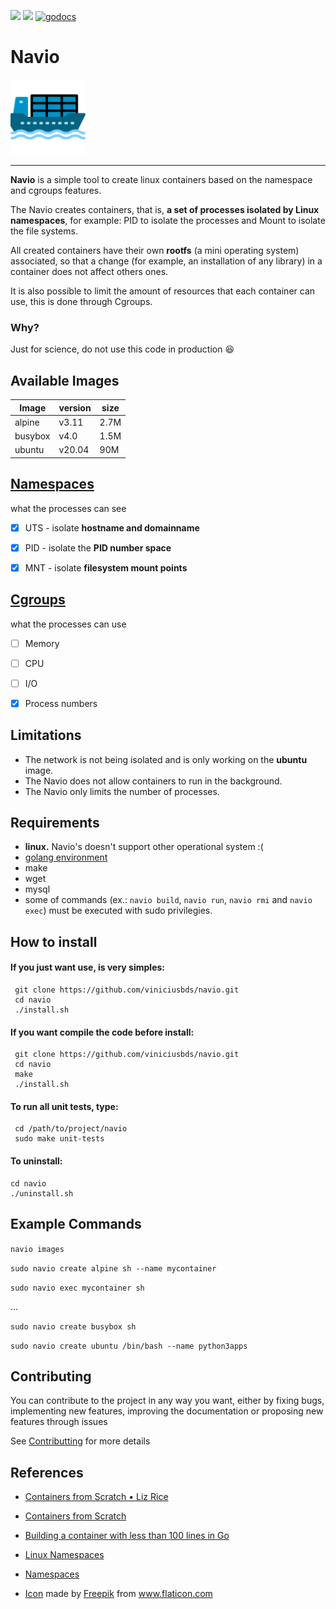  ![](https://github.com/viniciusbds/navio/workflows/build/badge.svg)  ![](https://github.com/viniciusbds/navio/workflows/unit-tests/badge.svg) [![godocs](https://godoc.org/github.com/viniciusbds/navio?status.svg)](https://godoc.org/github.com/viniciusbds/navio) 

 
# Navio

<img src="/cargueiro.png" alt="drawing" width="120"/>

----------------------------

**Navio** is a simple tool to create linux containers based on the namespace and cgroups features. 

The Navio creates containers, that is, **a set of processes isolated by Linux namespaces**, for example: PID to isolate the processes and Mount to isolate the file systems.

All created containers have their own **rootfs** (a mini operating system) associated, so that a change (for example, an installation of any library) in a container does not affect others ones.

It is also possible to limit the amount of resources that each container can use, this is done through Cgroups.


### Why?
Just for science, do not use this code in production :satisfied:

## Available Images

| Image| version| size |
| ---- | -----| ------|
| alpine|  v3.11| 2.7M|
| busybox| v4.0| 1.5M|
| ubuntu| v20.04| 90M|

## [Namespaces](https://en.wikipedia.org/wiki/Linux_namespaces)

what the processes can see

- [x] UTS - isolate **hostname and domainname**

- [x] PID - isolate the **PID number space**

- [x] MNT - isolate **filesystem mount points**


## [Cgroups](https://en.wikipedia.org/wiki/Cgroups)

what the processes can use

- [ ] Memory

- [ ] CPU

- [ ] I/O

- [x] Process numbers




## Limitations

- The network is not being isolated and is only working on the **ubuntu** image.
- The Navio does not allow containers to run in the background.
- The Navio only limits the number of processes.

## Requirements

- **linux.** Navio's doesn't support other operational system :(
- [golang environment](https://golang.org/)
- make
- wget
- mysql
- some of commands (ex.: `navio build`, `navio run`, `navio rmi` and `navio exec`) must be executed with sudo privilegies.

## How to install

#### If you just want use, is very simples: 

```
 git clone https://github.com/viniciusbds/navio.git
 cd navio
 ./install.sh
```

#### If you want compile the code before install:

```
 git clone https://github.com/viniciusbds/navio.git
 cd navio
 make
 ./install.sh
```

#### To run all unit tests, type:

```
 cd /path/to/project/navio
 sudo make unit-tests
```

#### To uninstall:

 ```
 cd navio
 ./uninstall.sh
```
  
## Example Commands

`navio images`

`sudo navio create alpine sh --name mycontainer`

`sudo navio exec mycontainer sh` 

...

`sudo navio create busybox sh`

`sudo navio create ubuntu /bin/bash --name python3apps`

  
## Contributing

You can contribute to the project in any way you want, either by fixing bugs, implementing new features, improving the documentation or proposing new features through issues

See [Contributting](/CONTRIBUTING.md) for more details

## References

  - [Containers from Scratch • Liz Rice](https://www.youtube.com/watch?v=8fi7uSYlOdc)
  
  - [Containers from Scratch](https://ericchiang.github.io/post/containers-from-scratch/)
  
  - [Building a container with less than 100 lines in Go](https://www.infoq.com/br/articles/build-a-container-golang/)

  - [Linux Namespaces](https://medium.com/@teddyking/namespaces-in-go-basics-e3f0fc1ff69a)
  
  - [Namespaces](https://escotilhalivre.wordpress.com/2015/08/12/namespaces/)
  
  - <div><a href="/cargueiro.png" title="Icon">Icon</a> made by <a href="https://www.flaticon.com/br/autores/freepik" title="Freepik">Freepik</a> from <a href="https://www.flaticon.com/br/" title="Flaticon">www.flaticon.com</a></div>
